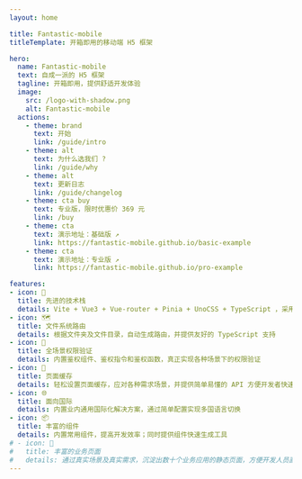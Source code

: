 ```yaml
---
layout: home

title: Fantastic-mobile
titleTemplate: 开箱即用的移动端 H5 框架

hero:
  name: Fantastic-mobile
  text: 自成一派的 H5 框架
  tagline: 开箱即用，提供舒适开发体验
  image:
    src: /logo-with-shadow.png
    alt: Fantastic-mobile
  actions:
    - theme: brand
      text: 开始
      link: /guide/intro
    - theme: alt
      text: 为什么选我们 ?
      link: /guide/why
    - theme: alt
      text: 更新日志
      link: /guide/changelog
    - theme: cta buy
      text: 专业版，限时优惠价 369 元
      link: /buy
    - theme: cta
      text: 演示地址：基础版 ↗
      link: https://fantastic-mobile.github.io/basic-example
    - theme: cta
      text: 演示地址：专业版 ↗
      link: https://fantastic-mobile.github.io/pro-example

features:
- icon: 💪
  title: 先进的技术栈
  details: Vite + Vue3 + Vue-router + Pinia + UnoCSS + TypeScript ，采用业内先进的技术栈，使框架始终保持新鲜
- icon: 🗺️
  title: 文件系统路由
  details: 根据文件夹及文件目录，自动生成路由，并提供友好的 TypeScript 支持
- icon: 🔑
  title: 全场景权限验证
  details: 内置鉴权组件、鉴权指令和鉴权函数，真正实现各种场景下的权限验证
- icon: 🧊
  title: 页面缓存
  details: 轻松设置页面缓存，应对各种需求场景，并提供简单易懂的 API 方便开发者快速集成
- icon: 🌐
  title: 面向国际
  details: 内置业内通用国际化解决方案，通过简单配置实现多国语言切换
- icon: 📦
  title: 丰富的组件
  details: 内置常用组件，提高开发效率；同时提供组件快速生成工具
# - icon: 📃
#   title: 丰富的业务页面
#   details: 通过真实场景及真实需求，沉淀出数十个业务应用的静态页面，方便开发人员直接使用
---
```

